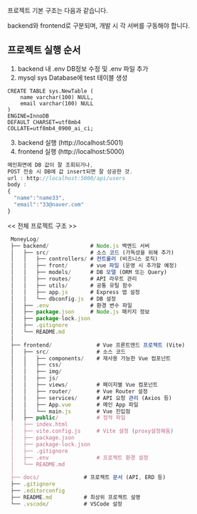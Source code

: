프로젝트 기본 구조는 다음과 같습니다.<br>

backend와 frontend로 구분되며, 개발 시 각 서버를 구동해야 합니다. <br>

## 프로젝트 실행 순서
1. backend 내 .env DB정보 수정 및 .env 파일 추가
2. mysql sys Database에 test 테이블 생성
```mysql
CREATE TABLE sys.NewTable (
	name varchar(100) NULL,
	email varchar(100) NULL
)
ENGINE=InnoDB
DEFAULT CHARSET=utf8mb4
COLLATE=utf8mb4_0900_ai_ci;
```
3. backend 실행 (http://localhost:5001)
4. frontend 실행 (http://localhost:5000)
```js
메인화면에 DB 값이 잘 조회되거나,
POST 전송 시 DB에 값 insert되면 잘 성공한 것. 
url : http://localhost:5000/api/users 
body : 
{
  "name":"name33", 
  "email":"33@naver.com"
}
```

<< 전체 프로젝트 구조 >><br>
```js
 MoneyLog/
 ├── backend/             # Node.js 백엔드 서버
 │   ├── src/             # 소스 코드 (가독성을 위해 추가)
 │   │   ├── controllers/ # 컨트롤러 (비즈니스 로직)
 │   │   ├── front/       # vue 파일 (운영 시 추가할 예정)
 │   │   ├── models/      # DB 모델 (ORM 또는 Query)
 │   │   ├── routes/      # API 라우트 관리
 │   │   ├── utils/       # 공통 유틸 함수
 │   │   ├── app.js       # Express 앱 설정
 │   │   └── dbconfig.js  # DB 설정
 │   ├── .env             # 환경 변수 파일
 │   ├── package.json     # Node.js 패키지 정보
 │   ├── package-lock.json
 │   ├── .gitignore
 │   └── README.md
 │
 ├── frontend/              # Vue 프론트엔드 프로젝트 (Vite)
 │   ├── src/               # 소스 코드
 │   │   ├── components/    # 재사용 가능한 Vue 컴포넌트
 │   │   ├── css/
 │   │   ├── img/
 │   │   ├── js/
 │   │   ├── views/         # 페이지별 Vue 컴포넌트
 │   │   ├── router/        # Vue Router 설정
 │   │   ├── services/      # API 요청 관리 (Axios 등)
 │   │   ├── App.vue        # 메인 App 파일
 │   │   └── main.js        # Vue 진입점
 │   ├── public/            # 정적 파일
 │   ├── index.html
 │   ├── vite.config.js     # Vite 설정 (proxy설정해둠)
 │   ├── package.json
 │   ├── package-lock.json
 │   ├── .gitignore
 │   ├── .env               # 프로젝트 환경 설정
 │   └── README.md
 │
 ├── docs/              # 프로젝트 문서 (API, ERD 등)
 ├── .gitignore
 ├── .editorconfig
 ├── README.md          # 최상위 프로젝트 설명
 └── .vscode/           # VSCode 설정
```